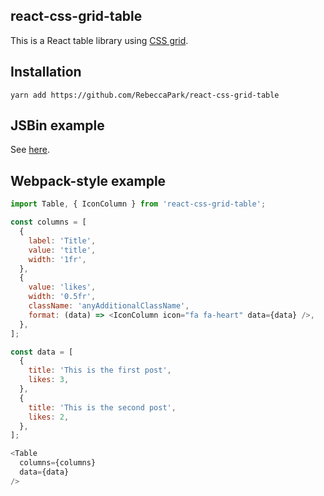 ## react-css-grid-table

This is a React table library using [CSS
grid](https://developer.mozilla.org/en-US/docs/Web/CSS/CSS_Grid_Layout).

## Installation

```
yarn add https://github.com/RebeccaPark/react-css-grid-table
```

## JSBin example

See [here](https://jsbin.com/sibojey/edit?html,js,output).

## Webpack-style example

```js
import Table, { IconColumn } from 'react-css-grid-table';

const columns = [
  {
    label: 'Title',
    value: 'title',
    width: '1fr',
  },
  {
    value: 'likes',
    width: '0.5fr',
    className: 'anyAdditionalClassName',
    format: (data) => <IconColumn icon="fa fa-heart" data={data} />, 
  },
];

const data = [
  {
    title: 'This is the first post',
    likes: 3,
  },
  {
    title: 'This is the second post',
    likes: 2,
  },
];

<Table
  columns={columns}
  data={data}
/>
```
